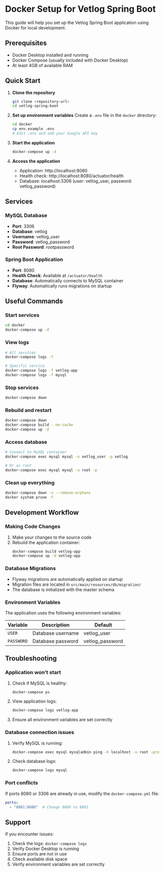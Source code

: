 # Docker Setup for Vetlog Spring Boot

This guide will help you set up the Vetlog Spring Boot application using Docker for local development.

## Prerequisites

- Docker Desktop installed and running
- Docker Compose (usually included with Docker Desktop)
- At least 4GB of available RAM

## Quick Start

1. **Clone the repository**
   ```bash
   git clone <repository-url>
   cd vetlog-spring-boot
   ```

2. **Set up environment variables**
   Create a `.env` file in the `docker` directory:
   ```bash
   cd docker
   cp env.example .env
   # Edit .env and add your Google API key
   ```

3. **Start the application**
   ```bash
   docker-compose up -d
   ```

4. **Access the application**
   - Application: http://localhost:8080
   - Health check: http://localhost:8080/actuator/health
   - Database: localhost:3306 (user: vetlog_user, password: vetlog_password)

## Services

### MySQL Database
- **Port**: 3306
- **Database**: vetlog
- **Username**: vetlog_user
- **Password**: vetlog_password
- **Root Password**: rootpassword

### Spring Boot Application
- **Port**: 8080
- **Health Check**: Available at `/actuator/health`
- **Database**: Automatically connects to MySQL container
- **Flyway**: Automatically runs migrations on startup

## Useful Commands

### Start services
```bash
cd docker
docker-compose up -d
```

### View logs
```bash
# All services
docker-compose logs -f

# Specific service
docker-compose logs -f vetlog-app
docker-compose logs -f mysql
```

### Stop services
```bash
docker-compose down
```

### Rebuild and restart
```bash
docker-compose down
docker-compose build --no-cache
docker-compose up -d
```

### Access database
```bash
# Connect to MySQL container
docker-compose exec mysql mysql -u vetlog_user -p vetlog

# Or as root
docker-compose exec mysql mysql -u root -p
```

### Clean up everything
```bash
docker-compose down -v --remove-orphans
docker system prune -f
```

## Development Workflow

### Making Code Changes
1. Make your changes to the source code
2. Rebuild the application container:
   ```bash
   docker-compose build vetlog-app
   docker-compose up -d vetlog-app
   ```

### Database Migrations
- Flyway migrations are automatically applied on startup
- Migration files are located in `src/main/resources/db/migration/`
- The database is initialized with the master schema

### Environment Variables
The application uses the following environment variables:

| Variable | Description | Default |
|----------|-------------|---------|
| `USER` | Database username | vetlog_user |
| `PASSWORD` | Database password | vetlog_password |

## Troubleshooting

### Application won't start
1. Check if MySQL is healthy:
   ```bash
   docker-compose ps
   ```
2. View application logs:
   ```bash
   docker-compose logs vetlog-app
   ```
3. Ensure all environment variables are set correctly

### Database connection issues
1. Verify MySQL is running:
   ```bash
   docker-compose exec mysql mysqladmin ping -h localhost -u root -prootpassword
   ```
2. Check database logs:
   ```bash
   docker-compose logs mysql
   ```

### Port conflicts
If ports 8080 or 3306 are already in use, modify the `docker-compose.yml` file:
```yaml
ports:
  - "8081:8080"  # Change 8080 to 8081
```
## Support

If you encounter issues:
1. Check the logs: `docker-compose logs`
2. Verify Docker Desktop is running
3. Ensure ports are not in use
4. Check available disk space
5. Verify environment variables are set correctly 